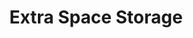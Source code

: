 ---
title: "Extra Space Storage"
url: /tempe/extra-space-storage-east-southshore-drive/
shop: storage rental
---